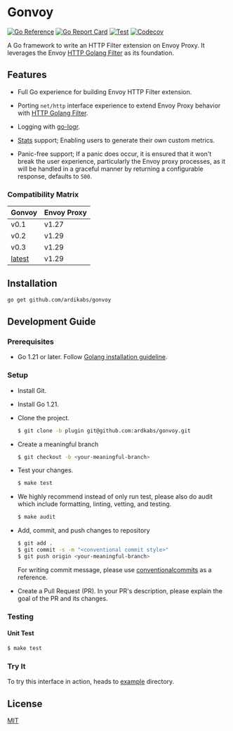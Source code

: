 # Gonvoy

[![Go Reference](https://pkg.go.dev/badge/github.com/ardikabs/gonvoy.svg)](https://pkg.go.dev/github.com/ardikabs/gonvoy)
[![Go Report Card](https://goreportcard.com/badge/github.com/ardikabs/gonvoy)](https://goreportcard.com/report/github.com/ardikabs/gonvoy)
[![Test](https://github.com/ardikabs/gonvoy/actions/workflows/test.yaml/badge.svg?branch=main)](https://github.com/ardikabs/gonvoy/actions/workflows/test.yaml)
[![Codecov](https://codecov.io/gh/ardikabs/gonvoy/branch/main/graph/badge.svg)](https://codecov.io/gh/ardikabs/gonvoy)

A Go framework to write an HTTP Filter extension on Envoy Proxy. It leverages the Envoy [HTTP Golang Filter](https://www.envoyproxy.io/docs/envoy/latest/configuration/http/http_filters/golang_filter) as its foundation.

## Features

* Full Go experience for building Envoy HTTP Filter extension.

* Porting `net/http` interface experience to extend Envoy Proxy behavior with [HTTP Golang Filter](https://www.envoyproxy.io/docs/envoy/latest/configuration/http/http_filters/golang_filter).

* Logging with [go-logr](https://github.com/go-logr/logr).

* [Stats](https://www.envoyproxy.io/docs/envoy/latest/intro/arch_overview/observability/statistics#arch-overview-statistics) support; Enabling users to generate their own custom metrics.

* Panic-free support; If a panic does occur, it is ensured that it won't break the user experience, particularly the Envoy proxy processes, as it will be handled in a graceful manner by returning a configurable response, defaults to `500`.

### Compatibility Matrix

| Gonvoy | Envoy Proxy |
|-----------------|-----------------|
| v0.1 |v1.27 |
| v0.2 | v1.29 |
| v0.3 | v1.29 |
| [latest](https://github.com/ardikabs/gonvoy) | v1.29 |

## Installation

```bash
go get github.com/ardikabs/gonvoy
```

## Development Guide

### Prerequisites

* Go 1.21 or later. Follow [Golang installation guideline](https://golang.org/doc/install).

### Setup

* Install Git.

* Install Go 1.21.

* Clone the project.

    ```bash
    $ git clone -b plugin git@github.com:ardkabs/gonvoy.git
    ```

* Create a meaningful branch

    ```bash
    $ git checkout -b <your-meaningful-branch>
    ```

* Test your changes.

    ```bash
    $ make test
    ```

* We highly recommend instead of only run test, please also do audit which include formatting, linting, vetting, and testing.

    ```bash
    $ make audit
    ```

* Add, commit, and push changes to repository

    ```bash
    $ git add .
    $ git commit -s -m "<conventional commit style>"
    $ git push origin <your-meaningful-branch>
    ```

    For writing commit message, please use [conventionalcommits](https://www.conventionalcommits.org/en/v1.0.0/) as a reference.

* Create a Pull Request (PR). In your PR's description, please explain the goal of the PR and its changes.

### Testing

#### Unit Test

```bash
$ make test
```

### Try It

To try this interface in action, heads to [example](./example) directory.

## License

[MIT](./LICENSE)

